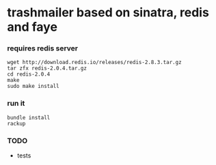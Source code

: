 # trashmailer based on sinatra, redis and faye

### requires redis server

```
wget http://download.redis.io/releases/redis-2.8.3.tar.gz 
tar zfx redis-2.0.4.tar.gz  
cd redis-2.0.4  
make  
sudo make install
```

### run it

```
bundle install
rackup
```

### TODO
- tests
